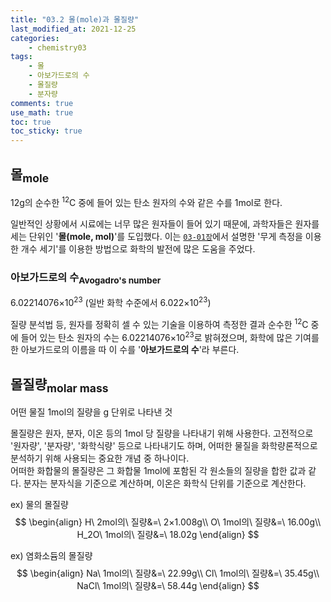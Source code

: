 ```yaml
---
title: "03.2 몰(mole)과 몰질량"
last_modified_at: 2021-12-25
categories:
    - chemistry03
tags:
    - 몰
    - 아보가드로의 수
    - 몰질량
    - 분자량
comments: true
use_math: true
toc: true
toc_sticky: true
---
```


## 몰<sub>mole</sub>

<div class="notice--info">
12g의 순수한 <sup>12</sup>C 중에 들어 있는 탄소 원자의 수와 같은 수를 1mol로 한다.
</div>

일반적인 상황에서 시료에는 너무 많은 원자들이 들어 있기 때문에, 과학자들은 원자를 세는 단위인 '**몰(mole, mol)**'를 도입했다. 이는 [``03-01장``](https://chemilk02.github.io/chemistry03/C-03-01)에서 설명한 '무게 측정을 이용한 개수 세기'를 이용한 방법으로 화학의 발전에 많은 도움을 주었다. 

### 아보가드로의 수<sub>Avogadro's number</sub>

<div class="notice--info">
6.02214076×10<sup>23</sup> (일반 화학 수준에서 6.022×10<sup>23</sup>)
</div>

질량 분석법 등, 원자를 정확히 셀 수 있는 기술을 이용하여 측정한 결과 순수한 <sup>12</sup>C 중에 들어 있는 탄소 원자의 수는 6.02214076×10<sup>23</sup>로 밝혀졌으며, 화학에 많은 기여를 한 아보가드로의 이름을 따 이 수를 '**아보가드로의 수**'라 부른다.

## 몰질량<sub>molar mass</sub>

<div class="notice--info">
어떤 물질 1mol의 질량을 g 단위로 나타낸 것
</div>

몰질량은 원자, 분자, 이온 등의 1mol 당 질량을 나타내기 위해 사용한다. 고전적으로 '원자량', '분자량', '화학식량' 등으로 나타내기도 하며, 어떠한 물질을 화학량론적으로 분석하기 위해 사용되는 중요한 개념 중 하나이다.\
어떠한 화합물의 몰질량은 그 화합물 1mol에 포함된 각 원소들의 질량을 합한 값과 같다. 분자는 분자식을 기준으로 계산하며, 이온은 화학식 단위를 기준으로 계산한다.

ex) 물의 몰질량
$$
\begin{align}
H\ 2mol의\ 질량&=\ 2×1.008g\\
O\ 1mol의\ 질량&=\ 16.00g\\
H_2O\ 1mol의\ 질량&=\ 18.02g
\end{align}
$$

ex) 염화소듐의 몰질량
$$
\begin{align}
Na\ 1mol의\ 질량&=\ 22.99g\\
Cl\ 1mol의\ 질량&=\ 35.45g\\
NaCl\ 1mol의\ 질량&=\ 58.44g
\end{align}
$$